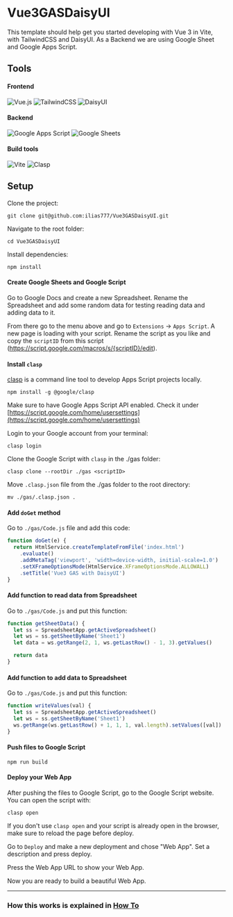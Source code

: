 # Vue3GASDaisyUI

This template should help get you started developing with Vue 3 in Vite, with TailwindCSS and
DaisyUI. As a Backend we are using Google Sheet and Google Apps Script.

## Tools

#### Frontend

![Vue.js](https://img.shields.io/badge/vuejs-%2335495e.svg?style=for-the-badge&logo=vuedotjs&logoColor=%234FC08D)
![TailwindCSS](https://img.shields.io/badge/tailwindcss-%2338B2AC.svg?style=for-the-badge&logo=tailwind-css&logoColor=white)
![DaisyUI](https://img.shields.io/badge/daisyui-5A0EF8?style=for-the-badge&logo=daisyui&logoColor=white)

#### Backend

![Google Apps Script](https://img.shields.io/badge/Google_Apps_Script-blue?style=for-the-badge&logo=google%20apps%20script&logoColor=white)
![Google Sheets](https://img.shields.io/badge/Google_Sheets-darkgreen?style=for-the-badge&logo=google%20sheets&logoColor=white)

#### Build tools

![Vite](https://img.shields.io/badge/vite-%23646CFF.svg?style=for-the-badge&logo=vite&logoColor=white)
![Clasp](https://img.shields.io/badge/CLASP-darkblue?style=for-the-badge&logo=google&logoColor=white)

## Setup

Clone the project:

```shell
git clone git@github.com:ilias777/Vue3GASDaisyUI.git
```

Navigate to the root folder:

```shell
cd Vue3GASDaisyUI
```

Install dependencies:

```shell
npm install
```

#### Create Google Sheets and Google Script

Go to Google Docs and create a new Spreadsheet. Rename the Spreadsheet and add some random data for
testing reading data and adding data to it.

From there go to the menu above and go to `Extensions` &rarr; `Apps Script`. A new page is loading
with your script. Rename the script as you like and copy the `scriptID` from this script
(https://script.google.com/macros/s/{scriptID}/edit).

#### Install `clasp`

[clasp](https://github.com/google/clasp) is a command line tool to develop Apps Script projects
locally.

```shell
npm install -g @google/clasp
```

Make sure to have Google Apps Script API enabled. Check it under
[https://script.google.com/home/usersettings](https://script.google.com/home/usersettings)

Login to your Google account from your terminal:

```shell
clasp login
```

Clone the Google Script with `clasp` in the ./gas folder:

```shell
clasp clone --rootDir ./gas <scriptID>
```

Move `.clasp.json` file from the ./gas folder to the root directory:

```shell
mv ./gas/.clasp.json .
```

#### Add `doGet` method

Go to `./gas/Code.js` file and add this code:

```javascript
function doGet(e) {
  return HtmlService.createTemplateFromFile('index.html')
    .evaluate()
    .addMetaTag('viewport', 'width=device-width, initial-scale=1.0')
    .setXFrameOptionsMode(HtmlService.XFrameOptionsMode.ALLOWALL)
    .setTitle('Vue3 GAS with DaisyUI')
}
```

#### Add function to read data from Spreadsheet

Go to `./gas/Code.js` and put this function:

```javascript
function getSheetData() {
  let ss = SpreadsheetApp.getActiveSpreadsheet()
  let ws = ss.getSheetByName('Sheet1')
  let data = ws.getRange(2, 1, ws.getLastRow() - 1, 3).getValues()

  return data
}
```

#### Add function to add data to Spreadsheet

Go to `./gas/Code.js` and put this function:

```javascript
function writeValues(val) {
  let ss = SpreadsheetApp.getActiveSpreadsheet()
  let ws = ss.getSheetByName('Sheet1')
  ws.getRange(ws.getLastRow() + 1, 1, 1, val.length).setValues([val])
}
```

#### Push files to Google Script

```shell
npm run build
```

#### Deploy your Web App

After pushing the files to Google Script, go to the Google Script website. You can open the script
with:

```shell
clasp open
```

If you don't use `clasp open` and your script is already open in the browser, make sure to reload
the page before deploy.

Go to `Deploy` and make a new deployment and chose "Web App". Set a description and press deploy.

Press the Web App URL to show your Web App.

Now you are ready to build a beautiful Web App.

<hr>

### How this works is explained in [How To]()
